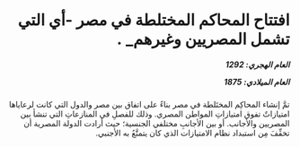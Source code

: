 <h1 dir="rtl">افتتاح المحاكم المختلطة في مصر -أي التي تشمل المصريين وغيرهم_ .</h1>

<h5 dir="rtl">العام الهجري:  1292

العام الميلادي: 1875

</h5>

<p dir="rtl">تمَّ إنشاء المحاكِم المختَلطة في مصر بناءً على اتفاق بين مصر والدول التي كانت لرعاياها امتيازاتٌ تفوق امتيازاتِ المواطن المصري. وذلك للفصلِ في المنازعاتِ التي تنشأ بين المصريين والأجانب. أو بين الأجانبِ مختلفي الجنسية؛ حيث أرادت الدولة المصرية أن تخفِّفَ مِن استبداد نظام الامتيازات الذي كان يتمتَّعُ به الأجنبي.</p></br>
